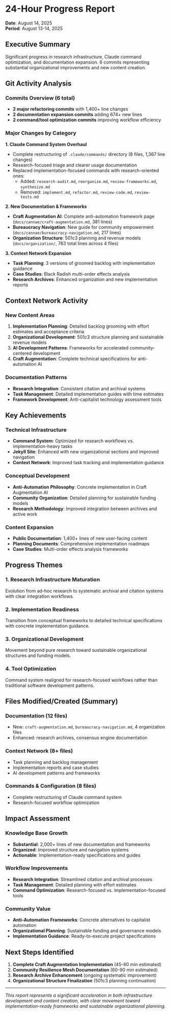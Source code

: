 # 24-Hour Progress Report
**Date**: August 14, 2025  
**Period**: August 13-14, 2025

## Executive Summary

Significant progress in research infrastructure, Claude command optimization, and documentation expansion. 6 commits representing substantial organizational improvements and new content creation.

## Git Activity Analysis

### Commits Overview (6 total)
- **2 major refactoring commits** with 1,400+ line changes
- **2 documentation expansion commits** adding 674+ new lines  
- **2 command/tool optimization commits** improving workflow efficiency

### Major Changes by Category

**1. Claude Command System Overhaul**
- Complete restructuring of `.claude/commands/` directory (8 files, 1,367 line changes)
- Research-focused triage and clearer usage documentation
- Replaced implementation-focused commands with research-oriented ones:
  - Added: `research-audit.md`, `reorganize.md`, `review-frameworks.md`, `synthesize.md`
  - Removed: `implement.md`, `refactor.md`, `review-code.md`, `review-tests.md`

**2. New Documentation & Frameworks**
- **Craft Augmentation AI**: Complete anti-automation framework page (`docs/cannae/craft-augmentation.md`, 381 lines)
- **Bureaucracy Navigation**: New guide for community empowerment (`docs/cannae/bureaucracy-navigation.md`, 217 lines)
- **Organization Structure**: 501c3 planning and revenue models (`docs/organization/`, 763 total lines across 4 files)

**3. Context Network Expansion**
- **Task Planning**: 3 versions of groomed backlog with implementation guidance
- **Case Studies**: Black Radish multi-order effects analysis
- **Research Archives**: Enhanced organization and new implementation reports

## Context Network Activity

### New Content Areas
1. **Implementation Planning**: Detailed backlog grooming with effort estimates and acceptance criteria
2. **Organizational Development**: 501c3 structure planning and sustainable revenue models
3. **AI Development Patterns**: Frameworks for accelerated community-centered development
4. **Craft Augmentation**: Complete technical specifications for anti-automation AI

### Documentation Patterns
- **Research Integration**: Consistent citation and archival systems
- **Task Management**: Detailed implementation guides with time estimates
- **Framework Development**: Anti-capitalist technology assessment tools

## Key Achievements

### Technical Infrastructure
- **Command System**: Optimized for research workflows vs. implementation-heavy tasks
- **Jekyll Site**: Enhanced with new organizational sections and improved navigation
- **Context Network**: Improved task tracking and implementation guidance

### Conceptual Development
- **Anti-Automation Philosophy**: Concrete implementation in Craft Augmentation AI
- **Community Organization**: Detailed planning for sustainable funding models
- **Research Methodology**: Improved integration between archives and active work

### Content Expansion
- **Public Documentation**: 1,400+ lines of new user-facing content
- **Planning Documents**: Comprehensive implementation roadmaps
- **Case Studies**: Multi-order effects analysis frameworks

## Progress Themes

### 1. Research Infrastructure Maturation
Evolution from ad-hoc research to systematic archival and citation systems with clear integration workflows.

### 2. Implementation Readiness
Transition from conceptual frameworks to detailed technical specifications with concrete implementation guidance.

### 3. Organizational Development
Movement beyond pure research toward sustainable organizational structures and funding models.

### 4. Tool Optimization
Command system realigned for research-focused workflows rather than traditional software development patterns.

## Files Modified/Created (Summary)

### Documentation (12 files)
- New: `craft-augmentation.md`, `bureaucracy-navigation.md`, 4 organization files
- Enhanced: research archives, consensus engine documentation

### Context Network (8+ files)
- Task planning and backlog management
- Implementation reports and case studies
- AI development patterns and frameworks

### Commands & Configuration (8 files)
- Complete restructuring of Claude command system
- Research-focused workflow optimization

## Impact Assessment

### Knowledge Base Growth
- **Substantial**: 2,000+ lines of new documentation and frameworks
- **Organized**: Improved structure and navigation systems
- **Actionable**: Implementation-ready specifications and guides

### Workflow Improvements  
- **Research Integration**: Streamlined citation and archival processes
- **Task Management**: Detailed planning with effort estimates
- **Command Optimization**: Research-focused vs. implementation-focused tools

### Community Value
- **Anti-Automation Frameworks**: Concrete alternatives to capitalist automation
- **Organizational Planning**: Sustainable funding and governance models  
- **Implementation Guidance**: Ready-to-execute project specifications

## Next Steps Identified

1. **Complete Craft Augmentation Implementation** (45-60 min estimated)
2. **Community Resilience Mesh Documentation** (60-90 min estimated)  
3. **Research Archive Enhancement** (ongoing systematic improvement)
4. **Organizational Structure Finalization** (501c3 planning continuation)

---

*This report represents a significant acceleration in both infrastructure development and content creation, with clear movement toward implementation-ready frameworks and sustainable organizational planning.*
